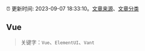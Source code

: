 :alarm_clock: 更新时间: 2023-09-07 18:33:10。[文章来源](/README.md)、[文章分类](/TAGS.md)

## Vue


> 关键字：`Vue`、`ElementUI`、`Vant`



